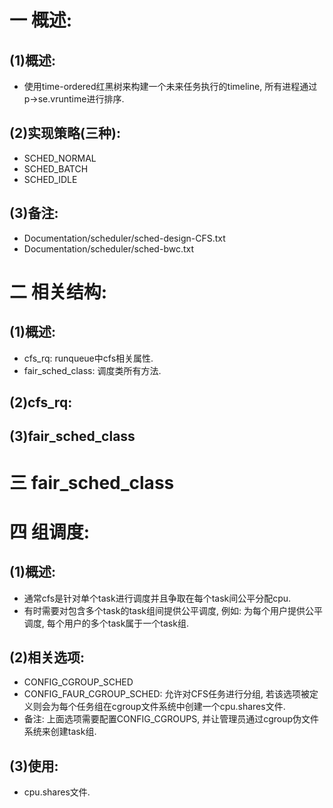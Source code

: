 # 一 概述:
## (1)概述:
- 使用time-ordered红黑树来构建一个未来任务执行的timeline, 所有进程通过p->se.vruntime进行排序.

## (2)实现策略(三种):
- SCHED_NORMAL
- SCHED_BATCH
- SCHED_IDLE

## (3)备注:
- Documentation/scheduler/sched-design-CFS.txt
- Documentation/scheduler/sched-bwc.txt

# 二 相关结构:
## (1)概述:
- cfs_rq: runqueue中cfs相关属性.
- fair_sched_class: 调度类所有方法.

## (2)cfs_rq:

## (3)fair_sched_class

# 三 fair_sched_class

# 四 组调度:
## (1)概述:
- 通常cfs是针对单个task进行调度并且争取在每个task间公平分配cpu.
- 有时需要对包含多个task的task组间提供公平调度, 例如: 为每个用户提供公平调度, 每个用户的多个task属于一个task组.

## (2)相关选项:
- CONFIG_CGROUP_SCHED
- CONFIG_FAUR_CGROUP_SCHED: 允许对CFS任务进行分组, 若该选项被定义则会为每个任务组在cgroup文件系统中创建一个cpu.shares文件.
- 备注: 上面选项需要配置CONFIG_CGROUPS, 并让管理员通过cgroup伪文件系统来创建task组.

## (3)使用:
- cpu.shares文件.
